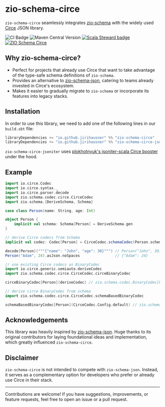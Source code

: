# zio-schema-circe

`zio-schema-circe` seamlessly integrates [zio-schema](https://github.com/zio/zio-schema) with the widely used [Circe](https://circe.github.io/circe/) JSON library.

![CI Badge](https://github.com/jirihausner/zio-schema-circe/actions/workflows/ci.yml/badge.svg?branch=main) ![Maven Central Version](https://img.shields.io/maven-central/v/io.github.jirihausner/zio-schema-circe_2.13) [![Scala Steward badge](https://img.shields.io/badge/Scala_Steward-helping-blue.svg?style=flat&logo=data:image/png;base64,iVBORw0KGgoAAAANSUhEUgAAAA4AAAAQCAMAAAARSr4IAAAAVFBMVEUAAACHjojlOy5NWlrKzcYRKjGFjIbp293YycuLa3pYY2LSqql4f3pCUFTgSjNodYRmcXUsPD/NTTbjRS+2jomhgnzNc223cGvZS0HaSD0XLjbaSjElhIr+AAAAAXRSTlMAQObYZgAAAHlJREFUCNdNyosOwyAIhWHAQS1Vt7a77/3fcxxdmv0xwmckutAR1nkm4ggbyEcg/wWmlGLDAA3oL50xi6fk5ffZ3E2E3QfZDCcCN2YtbEWZt+Drc6u6rlqv7Uk0LdKqqr5rk2UCRXOk0vmQKGfc94nOJyQjouF9H/wCc9gECEYfONoAAAAASUVORK5CYII=)](https://github.com/scala-steward-org/scala-steward) [![ZIO Schema Circe](https://img.shields.io/github/stars/jirihausner/zio-schema-circe?style=social)](https://github.com/jirihausner/zio-schema-circe)

## Why zio-schema-circe?

- Perfect for projects that already use Circe that want to take advantage of the type-safe schema definitions of `zio-schema`.
- Provides an alternative to [zio-schema-json](https://github.com/zio/zio-schema/tree/main/zio-schema-json), catering to teams already invested in Circe's ecosystem.
- Makes it easier to gradually migrate to `zio-schema` or incorporate its features into legacy stacks.

## Installation

In order to use this library, we need to add one of the following lines in our `build.sbt` file:

```scala
libraryDependencies += "io.github.jirihausner" %% "zio-schema-circe"          % "0.3.1"
libraryDependencies += "io.github.jirihausner" %% "zio-schema-circe-jsoniter" % "0.3.1"
```

`zio-schema-circe-jsoniter` uses [plokhotnyuk's jsoniter-scala Circe booster](https://github.com/plokhotnyuk/jsoniter-scala/tree/master/jsoniter-scala-circe) under the hood.

## Example

```scala
import io.circe.Codec
import io.circe.syntax._
import io.circe.parser.decode
import zio.schema.codec.circe.CirceCodec
import zio.schema.{DeriveSchema, Schema}

case class Person(name: String, age: Int)

object Person {
    implicit val schema: Schema[Person] = DeriveSchema.gen
}

// derive Circe codecs from Schema
implicit val codec: Codec[Person] = CirceCodec.schemaCodec(Person.schema)

decode[Person]("""{"name": "John", "age": 30}""") // Person("John", 30)
Person("Adam", 24).asJson.noSpaces                // {"Adam": 24}

// use existing Circe codecs as BinaryCodec
import io.circe.generic.semiauto.deriveCodec
import zio.schema.codec.circe.CirceCodec.circeBinaryCodec

circeBinaryCodec[Person](deriveCodec) // zio.schema.codec.BinaryCodec[Person]

// derive circe BinaryCodec from schema
import zio.schema.codec.circe.CirceCodec.schemaBasedBinaryCodec

schemaBasedBinaryCodec[Person](CirceCodec.Config.default) // zio.schema.codec.BinaryCodec[Person]
```

## Acknowledgements

This library was heavily inspired by [zio-schema-json](https://github.com/zio/zio-schema/tree/main/zio-schema-json). Huge thanks to its original contributors for laying foundational ideas and implementation, which greatly influenced `zio-schema-circe`.

## Disclaimer

`zio-schema-circe` is not intended to compete with `zio-schema-json`. Instead, it serves as a complementary option for developers who prefer or already use Circe in their stack.

---

Contributions are welcome! If you have suggestions, improvements, or feature requests, feel free to open an issue or a pull request.
